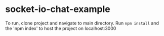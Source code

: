 # socket-io-chat-example

To run, clone project and navigate to main directory. Run `npm install` and the 'npm index' to host the project on localhost:3000
